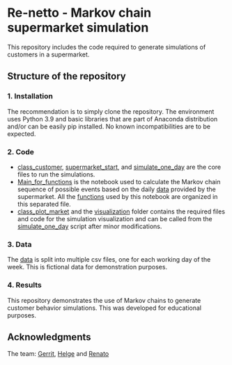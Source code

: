 # Re-netto - Markov chain supermarket simulation

This repository includes the code required to generate simulations
of customers in a supermarket.

## Structure of the repository

### 1. Installation

The recommendation is to simply clone the repository. The environment uses Python 3.9 and basic libraries that are part of Anaconda distribution and/or can be easily pip installed. No known incompatibilities are to be expected.

### 2. Code

- [class_customer](class_customer.py), [supermarket_start](supermarket_start.py), and [simulate_one_day](simulate_one_day.py) are the core files to run the simulations.
- [Main_for_functions](Main_for_functions.ipynb) is the notebook used to calculate the Markov chain sequence of possible events based on the daily [data](data/) provided by the supermarket. All the [functions](functions.py) used by this notebook are organized in this separated file.
- [class_plot_market](class_plot_market.py) and the [visualization](visualization/) folder contains the required files and code for the simulation visualization and can be called from the [simulate_one_day](simulate_one_day.py) script after minor modifications.

### 3. Data
The [data](data/) is split into multiple csv files, one for each working day of the week. This is fictional data for demonstration purposes.

### 4. Results
This repository demonstrates the use of Markov chains to generate customer behavior simulations. This was developed for educational purposes.

## Acknowledgments
The team: [Gerrit](https://github.com/GerritKu), [Helge](https://github.com/helge1991) and [Renato](https://github.com/Kestener)
